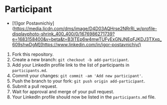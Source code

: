 # Participant

- [![Igor Postavnichiy](https://media.licdn.com/dms/image/D4D03AQHrse2NRrRi_w/profile-displayphoto-shrink_400_400/0/1676986271739?e=1683158400&v=beta&t=B3lTEp6w4mwTUFyExGNJNEqFJKDJ3TXxq_609shwDgM](https://www.linkedin.com/in/igor-postavnichiy/)


1. Fork this repository.
2. Create a new branch: `git checkout -b add-participant`.
3. Add your LinkedIn profile link to the list of participants in `participants.md`.
4. Commit your changes: `git commit -am 'Add new participant'`.
5. Push the branch to your fork: `git push origin add-participant`.
6. Submit a pull request.
7. Wait for approval and merge of your pull request.
8. Your LinkedIn profile should now be listed in the `participants.md` file.
